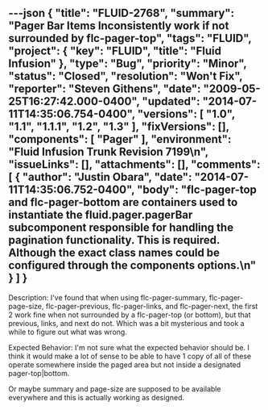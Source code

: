 ---json
{
  "title": "FLUID-2768",
  "summary": "Pager Bar Items Inconsistently work if not surrounded by flc-pager-top",
  "tags": "FLUID",
  "project": {
    "key": "FLUID",
    "title": "Fluid Infusion"
  },
  "type": "Bug",
  "priority": "Minor",
  "status": "Closed",
  "resolution": "Won't Fix",
  "reporter": "Steven Githens",
  "date": "2009-05-25T16:27:42.000-0400",
  "updated": "2014-07-11T14:35:06.754-0400",
  "versions": [
    "1.0",
    "1.1",
    "1.1.1",
    "1.2",
    "1.3"
  ],
  "fixVersions": [],
  "components": [
    "Pager"
  ],
  "environment": "Fluid Infusion Trunk Revision 7199\n",
  "issueLinks": [],
  "attachments": [],
  "comments": [
    {
      "author": "Justin Obara",
      "date": "2014-07-11T14:35:06.752-0400",
      "body": "flc-pager-top and flc-pager-bottom are containers used to instantiate the fluid.pager.pagerBar subcomponent responsible for handling the pagination functionality. This is required. Although the exact class names could be configured through the components options.\n"
    }
  ]
}
---
Description: I've found that when using flc-pager-summary, flc-pager-page-size, flc-pager-previous, flc-pager-links, and flc-pager-next, the first 2 work fine when not surrounded by a flc-pager-top (or bottom), but that previous, links, and next do not.  Which was a bit mysterious and took a while to figure out what was wrong.

Expected Behavior:  I'm not sure what the expected behavior should be.  I think it would make a lot of sense to be able to have 1 copy of all of these operate somewhere inside the paged area but not inside a designated pager-top|bottom.

Or maybe summary and page-size are supposed to be available everywhere and this is actually working as designed.

        